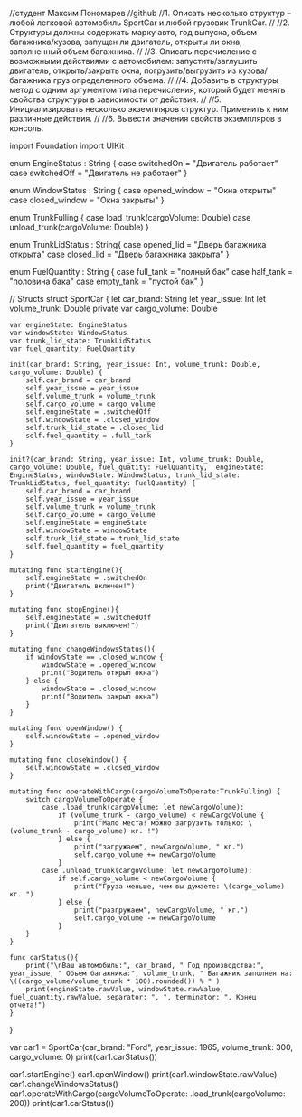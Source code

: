 //студент Максим Пономарев
//github
//1. Описать несколько структур – любой легковой автомобиль SportCar и любой грузовик TrunkCar.
//
//2. Структуры должны содержать марку авто, год выпуска, объем багажника/кузова, запущен ли двигатель, открыты ли окна, заполненный объем багажника.
//
//3. Описать перечисление с возможными действиями с автомобилем: запустить/заглушить двигатель, открыть/закрыть окна, погрузить/выгрузить из кузова/багажника груз определенного объема.
//
//4. Добавить в структуры метод с одним аргументом типа перечисления, который будет менять свойства структуры в зависимости от действия.
//
//5. Инициализировать несколько экземпляров структур. Применить к ним различные действия.
//
//6. Вывести значения свойств экземпляров в консоль.

import Foundation
import UIKit

enum EngineStatus : String {
    case switchedOn = "Двигатель работает"
    case switchedOff = "Двигатель не работает"
}

enum WindowStatus : String {
    case opened_window = "Окна открыты"
    case closed_window = "Окна закрыты"
}

enum TrunkFulling {
    case load_trunk(cargoVolume: Double)
    case unload_trunk(cargoVolume: Double)
}

enum TrunkLidStatus : String{
    case opened_lid = "Дверь багажника открыта"
    case closed_lid = "Дверь багажника закрыта"
}

enum FuelQuantity : String {
    case full_tank = "полный бак"
    case half_tank = "половина бака"
    case empty_tank = "пустой бак"
}

// Structs
struct SportCar {
    let car_brand: String
    let year_issue: Int
    let volume_trunk: Double
    private var cargo_volume: Double
    
    var engineState: EngineStatus
    var windowState: WindowStatus
    var trunk_lid_state: TrunkLidStatus
    var fuel_quantity: FuelQuantity
    
    init(car_brand: String, year_issue: Int, volume_trunk: Double, cargo_volume: Double) {
        self.car_brand = car_brand
        self.year_issue = year_issue
        self.volume_trunk = volume_trunk
        self.cargo_volume = cargo_volume
        self.engineState = .switchedOff
        self.windowState = .closed_window
        self.trunk_lid_state = .closed_lid
        self.fuel_quantity = .full_tank
    }
    
    init?(car_brand: String, year_issue: Int, volume_trunk: Double, cargo_volume: Double, fuel_quatity: FuelQuantity,  engineState: EngineStatus, windowState: WindowStatus, trunk_lid_state: TrunkLidStatus, fuel_quantity: FuelQuantity) {
        self.car_brand = car_brand
        self.year_issue = year_issue
        self.volume_trunk = volume_trunk
        self.cargo_volume = cargo_volume
        self.engineState = engineState
        self.windowState = windowState
        self.trunk_lid_state = trunk_lid_state
        self.fuel_quantity = fuel_quantity
    }
    
    mutating func startEngine(){
        self.engineState = .switchedOn
        print("Двигатель включен!")
    }
    
    mutating func stopEngine(){
        self.engineState = .switchedOff
        print("Двигатель выключен!")
    }
    
    mutating func changeWindowsStatus(){
        if windowState == .closed_window {
            windowState = .opened_window
            print("Водитель открыл окна")
        } else {
            windowState = .closed_window
            print("Водитель закрыл окна")
        }
    }
    
    mutating func openWindow() {
        self.windowState = .opened_window
    }
    
    mutating func closeWindow() {
        self.windowState = .closed_window
    }
    
    mutating func operateWithCargo(cargoVolumeToOperate:TrunkFulling) {
        switch cargoVolumeToOperate {
            case .load_trunk(cargoVolume: let newCargoVolume):
                if (volume_trunk - cargo_volume) < newCargoVolume {
                    print("Мало места! можно загрузить только: \(volume_trunk - cargo_volume) кг. !")
                } else {
                    print("загружаем", newCargoVolume, " кг.")
                    self.cargo_volume += newCargoVolume
                }
            case .unload_trunk(cargoVolume: let newCargoVolume):
                if self.cargo_volume < newCargoVolume {
                    print("Груза меньше, чем вы думаете: \(cargo_volume) кг. ")
                } else {
                    print("разгружаем", newCargoVolume, " кг.")
                    self.cargo_volume -= newCargoVolume
                }
        }
    }
    
    func carStatus(){
        print("\nВаш автомобиль:", car_brand, " Год производства:", year_issue, " Объем багажника:", volume_trunk, " Багажник заполнен на: \((cargo_volume/volume_trunk * 100).rounded()) % " )
        print(engineState.rawValue, windowState.rawValue, fuel_quantity.rawValue, separator: ", ", terminator: ". Конец отчета!")
    }
    
}




var car1 = SportCar(car_brand: "Ford", year_issue: 1965, volume_trunk: 300, cargo_volume: 0)
print(car1.carStatus())


car1.startEngine()
car1.openWindow()
print(car1.windowState.rawValue)
car1.changeWindowsStatus()
car1.operateWithCargo(cargoVolumeToOperate: .load_trunk(cargoVolume: 200))
print(car1.carStatus())



